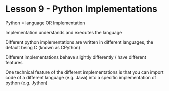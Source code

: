 # Lesson 9 - Python Implementations 

Python = language OR Implementation

Implementation understands and executes the language

Different python implementations are written in different languages, the default being C (known as CPython)

Different implementations behave slightly differently / have different features

One technical feature of the different implementations is that you can import code of a different language (e.g. Java) into a specific implementation of python (e.g. Jython)